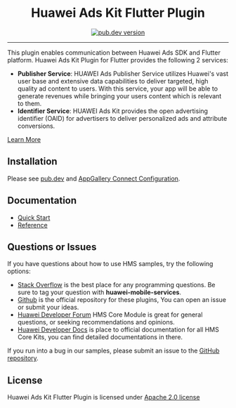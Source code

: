 <p align="center">
  <h1 align="center">Huawei Ads Kit Flutter Plugin</h1>
</p>


<p align="center">
  <a href="https://pub.dev/packages/huawei_ads"><img src="https://img.shields.io/pub/v/huawei_ads?style=for-the-badge" alt="pub.dev version"></a>
</p>

----

This plugin enables communication between Huawei Ads SDK and Flutter platform. Huawei Ads Kit Plugin for Flutter provides the following 2 services:
- **Publisher Service**: HUAWEI Ads Publisher Service utilizes Huawei's vast user base and extensive data capabilities to deliver targeted, high quality ad content to users. With this service, your app will be able to generate revenues while bringing your users content which is relevant to them.
- **Identifier Service**: HUAWEI Ads Kit provides the open advertising identifier (OAID) for advertisers to deliver personalized ads and attribute conversions.

[Learn More](https://developer.huawei.com/consumer/en/doc/development/HMS-Plugin-Guides/publisher-service-0000001050196431?ha_source=hms1)

## Installation

Please see [pub.dev](https://pub.dev/packages/huawei_ads/install) and [AppGallery Connect Configuration](https://developer.huawei.com/consumer/en/doc/development/HMS-Plugin-Guides/guide-agc-overview-0000001077885952?ha_source=hms1).

## Documentation

- [Quick Start](https://developer.huawei.com/consumer/en/doc/development/HMS-Plugin-Guides-V1/banner-ads-0000001050436805?ha_source=hms1)
- [Reference](https://developer.huawei.com/consumer/en/doc/development/HMS-Plugin-References-V1/overview-0000001051055789-V1?ha_source=hms1)

## Questions or Issues

If you have questions about how to use HMS samples, try the following options:
- [Stack Overflow](https://stackoverflow.com/questions/tagged/huawei-mobile-services) is the best place for any programming questions. Be sure to tag your question with 
**huawei-mobile-services**.
- [Github](https://github.com/HMS-Core/hms-flutter-plugin) is the official repository for these plugins, You can open an issue or submit your ideas.
- [Huawei Developer Forum](https://forums.developer.huawei.com/forumPortal/en/home?fid=0101187876626530001) HMS Core Module is great for general questions, or seeking recommendations and opinions.
- [Huawei Developer Docs](https://developer.huawei.com/consumer/en/doc/overview/HMS-Core-Plugin?ha_source=hms1) is place to official documentation for all HMS Core Kits, you can find detailed documentations in there.

If you run into a bug in our samples, please submit an issue to the [GitHub repository](https://github.com/HMS-Core/hms-flutter-plugin).

## License

Huawei Ads Kit Flutter Plugin is licensed under [Apache 2.0 license](LICENSE) 